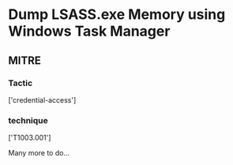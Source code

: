 # Dump LSASS.exe Memory using Windows Task Manager

## MITRE

### Tactic
['credential-access']

### technique
['T1003.001']

Many more to do...
